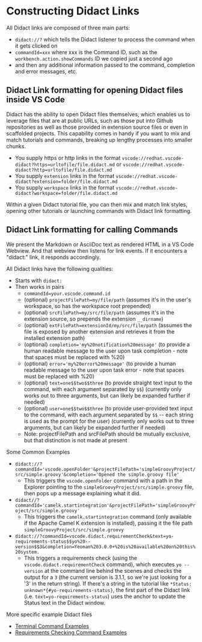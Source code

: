 # Constructing Didact Links

All Didact links are composed of three main parts:

* `didact://?` which tells the Didact listener to process the command when it gets clicked on
* `commandId=xxx` where xxx is the Command ID, such as the `workbench.action.showCommands` ID we copied just a second ago
* and then any additional information passed to the command, completion and error messages, etc.

## Didact Link formatting for opening Didact files inside VS Code

Didact has the ability to open Didact files themselves, which enables us to leverage files that are at public URLs, such as those put into Github repositories as well as those provided in extension source files or even in scaffolded projects. This capability comes in handy if you want to mix and match tutorials and commands, breaking up lengthy processes into smaller chunks.

* You supply https or http links in the format `vscode://redhat.vscode-didact?https=urltofile/file.didact.md` or `vscode://redhat.vscode-didact?http=urltofile/file.didact.md`
* You supply `extension` links in the format `vscode://redhat.vscode-didact?extension=folder/file.didact.md`
* You supply `workspace` links in the format `vscode://redhat.vscode-didact?workspace=folder/file.didact.md`

Within a given Didact tutorial file, you can then mix and match link styles, opening other tutorials or launching commands with Didact link formatting.

## Didact Link formatting for calling Commands

We present the Markdown or AsciiDoc text as rendered HTML in a VS Code Webview. And that webview then listens for link events. If it encounters a "didact:" link, it responds accordingly.

All Didact links have the following qualities:

* Starts with `didact:`
* Then works in pairs
  * `commandId=your.vscode.command.id`
  * (optional) `projectFilePath=my/file/path` (assumes it's in the user's workspace, so has the workspace root prepended)
  * (optional) `srcFilePath=my/src/file/path` (assumes it's in the extension source, so prepends the extension `__dirname`)
  * (optional) `extFilePath=extensionId/my/src/file/path` (assumes the file is exposed by another extension and retrieves it from the installed extension path)
  * (optional) `completion='my%20notification%20message'` (to provide a human readable message to the user upon task completion - note that spaces must be replaced with %20)
  * (optional) `error='my%20error%20message'` (to provide a human readable message to the user upon task error - note that spaces must be replaced with %20)
  * (optional) `text=one$$two$$three` (to provide straight text input to the command, with each argument separated by `$$`) (currently only works out to three arguments, but can likely be expanded further if needed)
  * (optional) `user=one$$two$$three` (to provide user-provided text input to the command, with each argument separated by `$$` -- each string is used as the prompt for the user) (currently only works out to three arguments, but can likely be expanded further if needed)
  * Note: projectFilePath and srcFilePath should be mutually exclusive, but that distinction is not made at present

Some Common Examples

* `didact://?commandId='vscode.openFolder'&projectFilePath='simpleGroovyProject/src/simple.groovy'&completion='Opened the simple.groovy file'`
  * This triggers the `vscode.openFolder` command with a path in the Explorer pointing to the `simpleGroovyProject/src/simple.groovy` file, then pops up a message explaining what it did. 
* `didact//?commandId='camelk.startintegration'&projectFilePath='simpleGroovyProject/src/simple.groovy'`
  * This triggers the `camelk.startintegration` command (only available if the Apache Camel K extension is installed), passing it the file path `simpleGroovyProject/src/simple.groovy`
* `didact://?commandId=vscode.didact.requirementCheck&text=yo-requirements-status$$yo%20--version$$3&completion=Yeoman%203.0.0+%20is%20available%20on%20this%20system.`
  * This triggers a requirements check (using the `vscode.didact.requirementCheck` command), which executes `yo --version` at the command line behind the scenes and checks the output for a `3` (the current version is 3.1.1, so we're just looking for a '3' in the return string). If there's a string in the tutorial like `*Status: unknown*{#yo-requirements-status}`, the first part of the Didact link (i.e. `text=yo-requirements-status`) uses the anchor to update the Status text in the Didact window. 

More specific example Didact files

* [Terminal Command Examples](https://github.com/redhat-developer/vscode-didact/blob/main/examples/terminal.example.didact.md)
* [Requirements Checking Command Examples](https://github.com/redhat-developer/vscode-didact/blob/main/examples/requirements.example.didact.md) 
